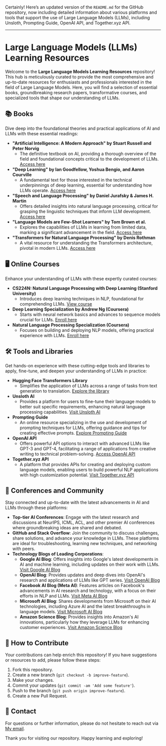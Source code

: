 Certainly! Here’s an updated version of the `README.md` for the GitHub repository, now including detailed information about various platforms and tools that support the use of Large Language Models (LLMs), including Unsloth, Prompting Guide, OpenAI API, and Together.xyz API.

---

# Large Language Models (LLMs) Learning Resources

Welcome to the **Large Language Models Learning Resources** repository! This hub is meticulously curated to provide the most comprehensive and up-to-date resources for enthusiasts and professionals interested in the field of Large Language Models. Here, you will find a selection of essential books, groundbreaking research papers, transformative courses, and specialized tools that shape our understanding of LLMs.

## 📚 Books
Dive deep into the foundational theories and practical applications of AI and LLMs with these essential readings:

- **"Artificial Intelligence: A Modern Approach" by Stuart Russell and Peter Norvig**
  - The definitive textbook on AI, providing a thorough overview of the field and foundational concepts critical to the development of LLMs. [Access here](https://people.engr.tamu.edu/guni/csce421/files/AI_Russell_Norvig.pdf)
- **"Deep Learning" by Ian Goodfellow, Yoshua Bengio, and Aaron Courville**
  - A fundamental text for those interested in the technical underpinnings of deep learning, essential for understanding how LLMs operate. [Access here](http://alvarestech.com/temp/deep/Deep%20Learning%20by%20Ian%20Goodfellow,%20Yoshua%20Bengio,%20Aaron%20Courville%20(z-lib.org).pdf)
- **"Speech and Language Processing" by Daniel Jurafsky & James H. Martin**
  - Offers detailed insights into natural language processing, critical for grasping the linguistic techniques that inform LLM development. [Access here](https://web.stanford.edu/~jurafsky/slp3/)
- **"Language Models are Few-Shot Learners" by Tom Brown et al.**
  - Explores the capabilities of LLMs in learning from limited data, marking a significant advancement in the field. [Access here](https://papers.nips.cc/paper/2020/hash/1457c0d6bfcb4967418bfb8ac142f64a-Abstract.html)
- **"Transformers for Natural Language Processing" by Denis Rothman**
  - A vital resource for understanding the Transformers architecture, pivotal in modern LLMs. [Access here](https://github.com/Denis2054/Transformers-for-NLP-and-Computer-Vision-3rd-Edition)

## 🖥️ Online Courses
Enhance your understanding of LLMs with these expertly curated courses:

- **CS224N: Natural Language Processing with Deep Learning (Stanford University)**
  - Introduces deep learning techniques in NLP, foundational for comprehending LLMs. [View course](https://web.stanford.edu/class/cs224n/)
- **Deep Learning Specialization by Andrew Ng (Coursera)**
  - Starts with neural network basics and advances to sequence models crucial for LLMs. [Enroll here](https://www.coursera.org/specializations/deep-learning)
- **Natural Language Processing Specialization (Coursera)**
  - Focuses on building and deploying NLP models, offering practical experience with LLMs. [Enroll here](https://www.deeplearning.ai/courses/natural-language-processing-specialization/)

## 🛠️ Tools and Libraries
Get hands-on experience with these cutting-edge tools and libraries to apply, fine-tune, and deepen your understanding of LLMs in practice:

- **Hugging Face Transformers Library**
  - Simplifies the application of LLMs across a range of tasks from text generation to translation. [Explore the library](https://huggingface.co/)
- **Unsloth AI**
  - Provides a platform for users to fine-tune their language models to better suit specific requirements, enhancing natural language processing capabilities. [Visit Unsloth AI](https://unsloth.ai/)
- **Prompting Guide**
  - An online resource specializing in the use and development of prompting techniques for LLMs, offering guidance and tips for creating effective prompts. [Explore Prompting Guide](https://www.promptingguide.ai)
- **OpenAI API**
  - Offers powerful API options to interact with advanced LLMs like GPT-3 and GPT-4, facilitating a range of applications from creative writing to technical problem-solving. [Access OpenAI API](https://beta.openai.com/)
- **Together.xyz API**
  - A platform that provides APIs for creating and deploying custom language models, enabling users to build powerful NLP applications with high customization potential. [Visit Together.xyz API](https://api.together.xyz/)

## 📅 Conferences and Community
Stay connected and up-to-date with the latest advancements in AI and LLMs through these platforms:

- **Top-tier AI Conferences**: Engage with the latest research and discussions at NeurIPS, ICML, ACL, and other premier AI conferences where groundbreaking ideas are shared and debated.
- **GitHub and Stack Overflow**: Join the community to discuss challenges, share solutions, and advance your knowledge in LLMs. These platforms are ideal for troubleshooting, learning new techniques, and networking with peers.
- **Technology Blogs of Leading Corporations**: 
  - **Google AI Blog**: Offers insights into Google's latest developments in AI and machine learning, including updates on their work with LLMs. [Visit Google AI Blog](https://ai.googleblog.com/)
  - **OpenAI Blog**: Provides updates and deep dives into OpenAI's research and applications of LLMs like GPT series. [Visit OpenAI Blog](https://openai.com/blog/)
  - **Facebook AI Blog (Meta AI)**: Features articles on Facebook's advancements in AI research and technology, with a focus on their efforts in NLP and LLMs. [Visit Meta AI Blog](https://ai.facebook.com/blog/)
  - **Microsoft AI Blog**: Shares developments from Microsoft on their AI technologies, including Azure AI and the latest breakthroughs in language models. [Visit Microsoft AI Blog](https://blogs.microsoft.com/ai/)
  - **Amazon Science Blog**: Provides insights into Amazon's AI innovations, particularly how they leverage LLMs for enhancing customer experiences. [Visit Amazon Science Blog](https://www.amazon.science/)

## 🤝 How to Contribute
Your contributions can help enrich this repository! If you have suggestions or resources to add, please follow these steps:
1. Fork this repository.
2. Create a new branch (`git checkout -b improve-feature`).
3. Make your changes.
4. Commit your updates (`git commit -am 'Add some feature'`).
5. Push to the branch (`git push origin improve-feature`).
6. Create a new Pull Request.

## 📩 Contact
For questions or further information, please do not hesitate to reach out via [My email](mailto:khanhtq0412it@gmail.com).

Thank you for visiting our repository. Happy learning and exploring!
